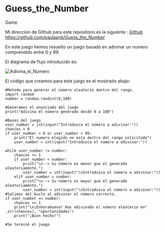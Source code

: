 # Guess_the_Number
Game

Mi direccion de Github para este repositorio es la siguiente : [Github](https://github.com/paulaanb/Guess_the_Number)
https://github.com/paulaanb/Guess_the_Number

En este juego hemos resuelto un juego basado en adivinar un numero comprendido entre 0 y 99.

El diagrama de flujo introducido es:

![Adivina_el_Numero](https://user-images.githubusercontent.com/91721496/140508292-653fd739-13ba-40da-be41-bf68bcc0ab2e.jpg)

El código que creamos para este juego es el mostrado abajo:

```#Creamos el juego donde el jugador debe intoducir un número aleatorio entre 0 y 100, debiendo adivinar dicho número.
#Metodo para generar el número aleatorio dentro del rango.
import random
number = random.randint(0,100)

#Generamos el enunciado del juego
print("Adivina el número generado desde 0 a 100")

#Bases del juego
user_number = int(input("Introduzca el número a adivinar:"))
chances = 0
if user_number < 0 or user_number > 99:
    print("El numero elegido no esta dentro del rango solicitado")
    user_number = int(input("Introduzca el número a adivinar:"))
    
while user_number != number:
    chances += 1
    if user_number < number:
        print("\n--> Su número es menor que el generado aleatoriamente.")
        user_number = int(input("\nIntroduzca el número a adivinar:"))
    elif user_number > number:
        print("\n--> Su número es mayor que el generado aleatoriamente.")
        user_number = int(input("\nIntroduzca el número a adivinar:"))
#Salimos del bucle al adivinar el número correcto.
if user_number == number:
    chances += 1
    print("\n¡Enhorabuena! Has adivinado el número aleatorio en" ,str(chances), "oportunidades")
    print("¡Bien hecho!")  
        
#Se terminó el juego
